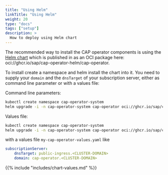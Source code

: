 ```yaml
---
title: "Using Helm"
linkTitle: "Using Helm"
weight: 20
type: "docs"
tags: ["setup"]
description: >
  How to deploy using Helm chart
---
```


The recommended way to install the CAP operator components is using the [Helm chart](https://github.com/sap/cap-operator-lifecycle/tree/main/chart) which is published in as an OCI package here: oci://ghcr.io/sap/cap-operator-helm/cap-operator.

To install create a namespace and helm install the chart into it. You need to supply your `domain` and the `dnsTarget` of your subscription server, either as command line parameter or with a values file:

Command line parameters:

```bash
kubectl create namespace cap-operator-system
helm upgrade -i -n cap-operator-system cap-operator oci://ghcr.io/sap/cap-operator-helm/cap-operator --set subscriptionServer.domain=cap-operator.<CLUSTER-DOMAIN> --set subscriptionServer.dnsTarget=public-ingress.<CLUSTER-DOMAIN>
```

Values file:

```bash
kubectl create namespace cap-operator-system
helm upgrade -i -n cap-operator-system cap-operator oci://ghcr.io/sap/cap-operator-helm/cap-operator -f my-cap-operator-values.yaml
```

with a values file `my-cap-operator-values.yaml` like

```yaml
subscriptionServer:
    dnsTarget: public-ingress.<CLUSTER-DOMAIN>
    domain: cap-operator.<CLUSTER-DOMAIN>   
```

{{% include "includes/chart-values.md" %}}
